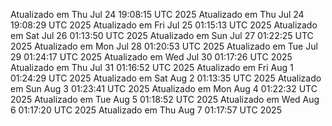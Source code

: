 Atualizado em Thu Jul 24 19:08:15 UTC 2025
Atualizado em Thu Jul 24 19:08:29 UTC 2025
Atualizado em Fri Jul 25 01:15:13 UTC 2025
Atualizado em Sat Jul 26 01:13:50 UTC 2025
Atualizado em Sun Jul 27 01:22:25 UTC 2025
Atualizado em Mon Jul 28 01:20:53 UTC 2025
Atualizado em Tue Jul 29 01:24:17 UTC 2025
Atualizado em Wed Jul 30 01:17:26 UTC 2025
Atualizado em Thu Jul 31 01:16:52 UTC 2025
Atualizado em Fri Aug  1 01:24:29 UTC 2025
Atualizado em Sat Aug  2 01:13:35 UTC 2025
Atualizado em Sun Aug  3 01:23:41 UTC 2025
Atualizado em Mon Aug  4 01:22:32 UTC 2025
Atualizado em Tue Aug  5 01:18:52 UTC 2025
Atualizado em Wed Aug  6 01:17:20 UTC 2025
Atualizado em Thu Aug  7 01:17:57 UTC 2025
